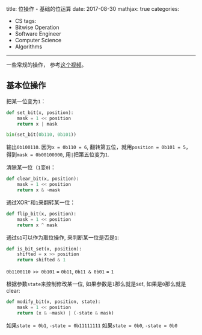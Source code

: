 title: 位操作 - 基础的位运算
date: 2017-08-30
mathjax: true
categories:
- CS
tags:
- Bitwise Operation
- Software Engineer
- Computer Science
- Algorithms
---
一些常规的操作， 参考[这个视频](https://www.youtube.com/watch?v=7jkIUgLC29I)。
<!-- more -->

## 基本位操作
把某一位变为`1`：
```python
def set_bit(x, position):
    mask = 1 << position
    return x | mask

bin(set_bit(0b110, 0b101))
```
输出`0b100110`. 因为`x = 0b110 = 6`, 翻转第五位，就用`position = 0b101 = 5`， 得到`mask = 0b00100000`, 用`|`把第五位变为`1`.

清除某一位（`1`变`0`)：
```python
def clear_bit(x, position):
    mask = 1 << position
    return x & ~mask
```

通过XOR`^`和`1`来翻转某一位：
```python
def flip_bit(x, position):
    mask = 1 << position
    return x ^ mask
```

通过`&1`可以作为取位操作, 来判断某一位是否是`1`:
```python
def is_bit_set(x, position):
    shifted = x >> position
    return shifted & 1
```
`0b1100110 >> 0b101` = `0b11`, `0b11 & 0b01` = `1`

根据参数`state`来控制修改某一位, 如果参数是`1`那么就是set, 如果是`0`那么就是clear:
```python
def modify_bit(x, position, state):
    mask = 1 << position
    return (x & ~mask) | (-state & mask)
```
如果`state = 0b1`, `-state = 0b11111111`
如果`state = 0b0`, `-state = 0b0`
